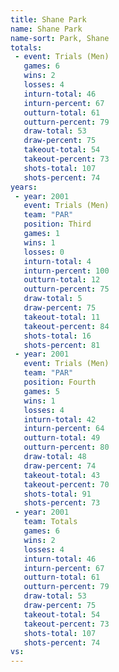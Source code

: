 ```yaml
---
title: Shane Park
name: Shane Park
name-sort: Park, Shane
totals:
 - event: Trials (Men)
   games: 6
   wins: 2
   losses: 4
   inturn-total: 46
   inturn-percent: 67
   outturn-total: 61
   outturn-percent: 79
   draw-total: 53
   draw-percent: 75
   takeout-total: 54
   takeout-percent: 73
   shots-total: 107
   shots-percent: 74
years:
 - year: 2001
   event: Trials (Men)
   team: "PAR"
   position: Third
   games: 1
   wins: 1
   losses: 0
   inturn-total: 4
   inturn-percent: 100
   outturn-total: 12
   outturn-percent: 75
   draw-total: 5
   draw-percent: 75
   takeout-total: 11
   takeout-percent: 84
   shots-total: 16
   shots-percent: 81
 - year: 2001
   event: Trials (Men)
   team: "PAR"
   position: Fourth
   games: 5
   wins: 1
   losses: 4
   inturn-total: 42
   inturn-percent: 64
   outturn-total: 49
   outturn-percent: 80
   draw-total: 48
   draw-percent: 74
   takeout-total: 43
   takeout-percent: 70
   shots-total: 91
   shots-percent: 73
 - year: 2001
   team: Totals
   games: 6
   wins: 2
   losses: 4
   inturn-total: 46
   inturn-percent: 67
   outturn-total: 61
   outturn-percent: 79
   draw-total: 53
   draw-percent: 75
   takeout-total: 54
   takeout-percent: 73
   shots-total: 107
   shots-percent: 74
vs:
---
```

